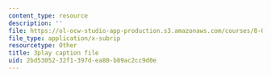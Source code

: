 ```yaml
---
content_type: resource
description: ''
file: https://ol-ocw-studio-app-production.s3.amazonaws.com/courses/8-01sc-classical-mechanics-fall-2016/2bd5305232f1397dea80b89ac2cc9d0e_YGR5_Hf9dDg.srt
file_type: application/x-subrip
resourcetype: Other
title: 3play caption file
uid: 2bd53052-32f1-397d-ea80-b89ac2cc9d0e
---
```

